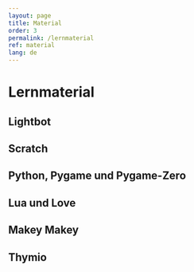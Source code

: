 ```yaml
---
layout: page
title: Material
order: 3
permalink: /lernmaterial
ref: material
lang: de
---
```


# Lernmaterial

## Lightbot

## Scratch

## Python, Pygame und Pygame-Zero

## Lua und Love

## Makey Makey

## Thymio

